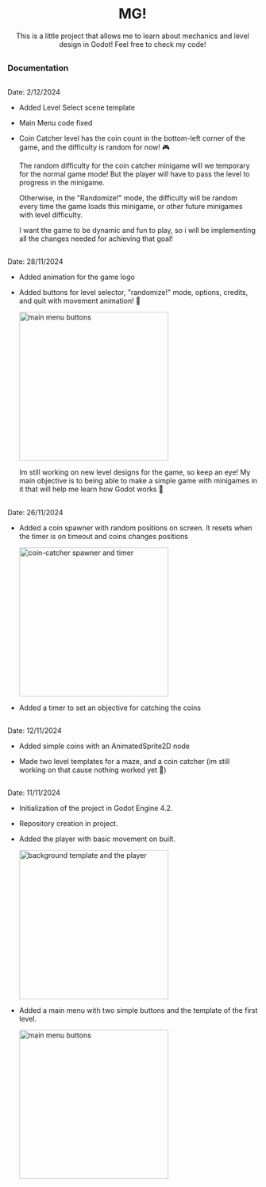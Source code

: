 <h1 align = "center">MG!</h1>
<p align = "center">This is a little project that allows me to learn about mechanics and level design in Godot! Feel free to check my code!</p>

##

<h3 align = "left">Documentation</h3>

##

<div>
  <p>Date: 2/12/2024</p>
  <ul>
    <li>
      <p>Added Level Select scene template</p>
    </li>
    <li>
      <p>Main Menu code fixed</p>
    </li>
    <li>
      <p>Coin Catcher level has the coin count in the bottom-left corner of the game, and the difficulty is random for now! 🎮</p>
    </li>
    <p>The random difficulty for the coin catcher minigame will we temporary for the normal game mode! But the player will have to pass the level to progress in the minigame.</p>
  <p>Otherwise, in the "Randomize!" mode, the difficulty will be random every time the game loads this minigame, or other future minigames with level difficulty.</p>
    <p>I want the game to be dynamic and fun to play, so i will be implementing all the changes needed for achieving that goal!</p>
  </ul>
</div>

##

<div>
  <p>Date: 28/11/2024</p>
  <ul>
    <li>
      <p>Added animation for the game logo</p>
    </li>
    <li>
      <p>Added buttons for level selector, "randomize!" mode, options, credits, and quit with movement animation! 🌠</p>
      <img src= "https://github.com/user-attachments/assets/0b912ea1-46c8-4d37-bdf3-ece712d55f1e" alt = "main menu buttons" width = "300"/>
    </li>
    <p>Im still working on new level designs for the game, so keep an eye! My main objective is to being able to make a simple game with minigames in it that will help me learn how Godot works 👾</p>
  </ul>
</div>

##

<div>
  <p>Date: 26/11/2024</p>
  <ul>
    <li>
      <p>Added a coin spawner with random positions on screen. It resets when the timer is on timeout and coins changes positions</p>
      <img src= "https://github.com/user-attachments/assets/10259746-fd52-4eb3-9b30-efa4d92b0783" alt = "coin-catcher spawner and timer" width = "300"/>
    </li>
    <li>
      <p>Added a timer to set an objective for catching the coins</p>
    </li>
  </ul>
</div>

##

<div>
  <p>Date: 12/11/2024</p>
  <ul>
    <li>
      <p>Added simple coins with an AnimatedSprite2D node</p>
    </li>
    <li>
      <p>Made two level templates for a maze, and a coin catcher (im still working on that cause nothing worked yet 🤡)</p>
    </li>
  </ul>
</div>

##

<div>
  <p>Date: 11/11/2024</p>
  <ul>
    <li>
      <p>Initialization of the project in Godot Engine 4.2.</p>
    </li>
    <li>
      <p>Repository creation in project.</p>
    </li>
    <li>
      <p>Added the player with basic movement on built.</p>
      <img src= "https://github.com/user-attachments/assets/4b8bf56f-6b63-4b93-8ad1-857bed22b27d" alt = "background template and the player" width = "300"/>
    </li>
    <li>
      <p>Added a main menu with two simple buttons and the template of the first level.</p>
      <img src= "https://github.com/user-attachments/assets/3875d5dd-7ce1-4979-a48e-ec8b87684d26" alt = "main menu buttons" width = "300"/>
    </li>
  </ul>
</div>

##








